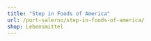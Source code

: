 ```yaml
---
title: "Step in Foods of America"
url: /port-salerno/step-in-foods-of-america/
shop: Lebensmittel
---
```

